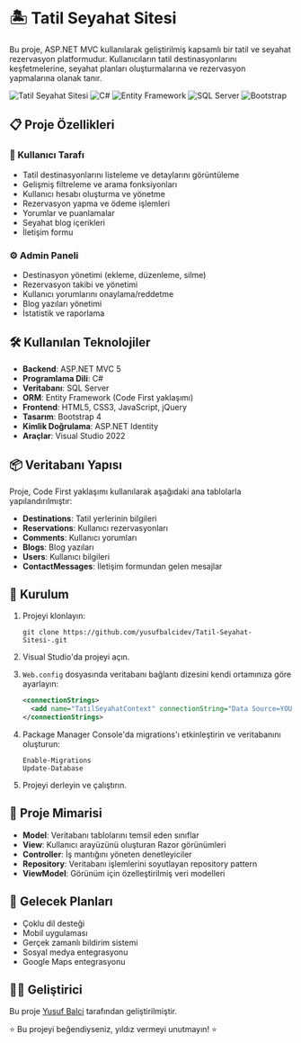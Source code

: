 # 🏝️ Tatil Seyahat Sitesi

Bu proje, ASP.NET MVC kullanılarak geliştirilmiş kapsamlı bir tatil ve seyahat rezervasyon platformudur. Kullanıcıların tatil destinasyonlarını keşfetmelerine, seyahat planları oluşturmalarına ve rezervasyon yapmalarına olanak tanır.

![Tatil Seyahat Sitesi](https://img.shields.io/badge/ASP.NET%20MVC-5C2D91?style=for-the-badge&logo=.net&logoColor=white)
![C#](https://img.shields.io/badge/C%23-239120?style=for-the-badge&logo=c-sharp&logoColor=white)
![Entity Framework](https://img.shields.io/badge/Entity%20Framework-512BD4?style=for-the-badge&logo=.net&logoColor=white)
![SQL Server](https://img.shields.io/badge/SQL%20Server-CC2927?style=for-the-badge&logo=microsoft-sql-server&logoColor=white)
![Bootstrap](https://img.shields.io/badge/Bootstrap-7952B3?style=for-the-badge&logo=bootstrap&logoColor=white)

## 📋 Proje Özellikleri

### 🌟 Kullanıcı Tarafı
- Tatil destinasyonlarını listeleme ve detaylarını görüntüleme
- Gelişmiş filtreleme ve arama fonksiyonları
- Kullanıcı hesabı oluşturma ve yönetme
- Rezervasyon yapma ve ödeme işlemleri
- Yorumlar ve puanlamalar
- Seyahat blog içerikleri
- İletişim formu

### ⚙️ Admin Paneli
- Destinasyon yönetimi (ekleme, düzenleme, silme)
- Rezervasyon takibi ve yönetimi
- Kullanıcı yorumlarını onaylama/reddetme
- Blog yazıları yönetimi
- İstatistik ve raporlama

## 🛠️ Kullanılan Teknolojiler

- **Backend**: ASP.NET MVC 5
- **Programlama Dili**: C#
- **Veritabanı**: SQL Server
- **ORM**: Entity Framework (Code First yaklaşımı)
- **Frontend**: HTML5, CSS3, JavaScript, jQuery
- **Tasarım**: Bootstrap 4
- **Kimlik Doğrulama**: ASP.NET Identity
- **Araçlar**: Visual Studio 2022

## 📦 Veritabanı Yapısı

Proje, Code First yaklaşımı kullanılarak aşağıdaki ana tablolarla yapılandırılmıştır:

- **Destinations**: Tatil yerlerinin bilgileri
- **Reservations**: Kullanıcı rezervasyonları
- **Comments**: Kullanıcı yorumları
- **Blogs**: Blog yazıları
- **Users**: Kullanıcı bilgileri
- **ContactMessages**: İletişim formundan gelen mesajlar

## 🚀 Kurulum

1. Projeyi klonlayın:
   ```
   git clone https://github.com/yusufbalcidev/Tatil-Seyahat-Sitesi-.git
   ```

2. Visual Studio'da projeyi açın.

3. `Web.config` dosyasında veritabanı bağlantı dizesini kendi ortamınıza göre ayarlayın:
   ```xml
   <connectionStrings>
     <add name="TatilSeyahatContext" connectionString="Data Source=YOURSERVER;Initial Catalog=TatilSeyahatDB;Integrated Security=True;" providerName="System.Data.SqlClient" />
   </connectionStrings>
   ```

4. Package Manager Console'da migrations'ı etkinleştirin ve veritabanını oluşturun:
   ```
   Enable-Migrations
   Update-Database
   ```

5. Projeyi derleyin ve çalıştırın.


## 🔄 Proje Mimarisi

- **Model**: Veritabanı tablolarını temsil eden sınıflar
- **View**: Kullanıcı arayüzünü oluşturan Razor görünümleri
- **Controller**: İş mantığını yöneten denetleyiciler
- **Repository**: Veritabanı işlemlerini soyutlayan repository pattern
- **ViewModel**: Görünüm için özelleştirilmiş veri modelleri

## 🔮 Gelecek Planları

- Çoklu dil desteği
- Mobil uygulaması
- Gerçek zamanlı bildirim sistemi
- Sosyal medya entegrasyonu
- Google Maps entegrasyonu

## 👨‍💻 Geliştirici

Bu proje [Yusuf Balci](https://github.com/yusufbalcidev) tarafından geliştirilmiştir.


⭐ Bu projeyi beğendiyseniz, yıldız vermeyi unutmayın! ⭐
